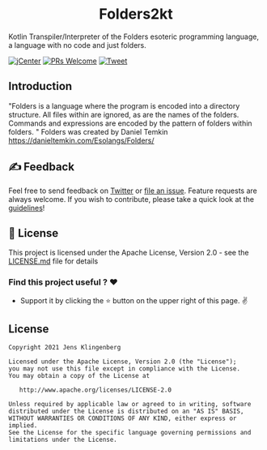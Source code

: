 <h1 align="center">Folders2kt </h1>
Kotlin Transpiler/Interpreter of the Folders esoteric programming language, a language with no code and just folders. 



[![jCenter](https://img.shields.io/badge/Apache-2.0-green.svg
)](https://github.com/Foso/Folders2kt/blob/master/LICENSE)
[![PRs Welcome](https://img.shields.io/badge/PRs-welcome-brightgreen.svg?style=flat-square)](http://makeapullrequest.com)
  <a href="https://twitter.com/intent/tweet?text=Hey, check out Folders2kt - Share Easy Android App https://github.com/Foso/Folders2kt via @jklingenberg_ #Android 
"><img src="https://img.shields.io/twitter/url/https/github.com/angular-medellin/meetup.svg?style=social" alt="Tweet"></a>


## Introduction


"Folders is a language where the program is encoded into a directory structure. All files within are ignored, as are the names of the folders. Commands and expressions are encoded by the pattern of folders within folders. "
Folders was created by Daniel Temkin https://danieltemkin.com/Esolangs/Folders/



## ✍️ Feedback

Feel free to send feedback on [Twitter](https://twitter.com/jklingenberg_) or [file an issue](https://github.com/foso/Folders2kt/issues/new). Feature requests are always welcome. If you wish to contribute, please take a quick look at the [guidelines](./CONTRIBUTING.md)!


## 📜 License

This project is licensed under the Apache License, Version 2.0 - see the [LICENSE.md](https://github.com/Foso/Folders2kt/blob/master/LICENSE) file for details

### Find this project useful ? :heart:
* Support it by clicking the :star: button on the upper right of this page. :v:

License
-------

    Copyright 2021 Jens Klingenberg

    Licensed under the Apache License, Version 2.0 (the "License");
    you may not use this file except in compliance with the License.
    You may obtain a copy of the License at

       http://www.apache.org/licenses/LICENSE-2.0

    Unless required by applicable law or agreed to in writing, software
    distributed under the License is distributed on an "AS IS" BASIS,
    WITHOUT WARRANTIES OR CONDITIONS OF ANY KIND, either express or implied.
    See the License for the specific language governing permissions and
    limitations under the License.
